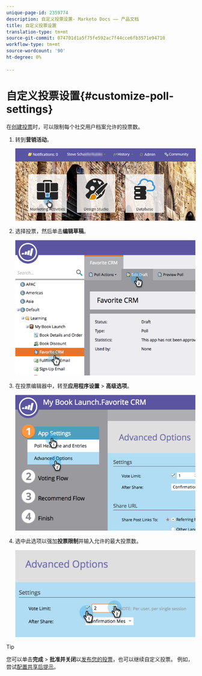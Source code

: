 ```yaml
---
unique-page-id: 2359774
description: 自定义投票设置- Marketo Docs —— 产品文档
title: 自定义投票设置
translation-type: tm+mt
source-git-commit: 074701d1a5f75fe592ac7f44cce6fb3571e94710
workflow-type: tm+mt
source-wordcount: '90'
ht-degree: 0%

---
```



# 自定义投票设置{#customize-poll-settings}

在[创建投票](/help/marketo/product-docs/demand-generation/social/creating-a-poll/create-a-poll.md)时，可以限制每个社交用户档案允许的投票数。

1. 转到&#x200B;**营销活动**。

   ![](assets/login-marketing-activities.png)

1. 选择投票，然后单击&#x200B;**编辑草稿**。

   ![](assets/image2014-9-19-10-3a56-3a37.png)

1. 在投票编辑器中，转至&#x200B;**应用程序设置** > **高级选项**。

   ![](assets/image2014-9-19-10-3a56-3a44.png)

1. 选中此选项以强加&#x200B;**投票限制**&#x200B;并输入允许的最大投票数。

   ![](assets/image2014-9-19-10-3a56-3a54.png)

>[!TIP]
>
>您可以单击&#x200B;**完成** > **批准并关闭**&#x200B;以[发布您的投票](/help/marketo/product-docs/demand-generation/social/creating-a-poll/publish-a-poll.md)，也可以继续自定义投票。 例如，尝试[配置共享后提示](/help/marketo/product-docs/demand-generation/social/configuring-social-actions/configure-after-share-prompts.md)。

